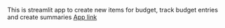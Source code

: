This is streamlit app to create new items for budget, track budget entries and create summaries
[App link](https://ruthvika-mohan-budget-app-data-labler-icope5.streamlit.app/)